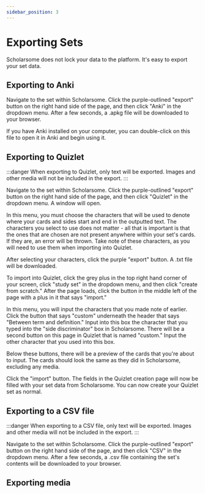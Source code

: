 ```yaml
---
sidebar_position: 3
---
```


# Exporting Sets

Scholarsome does not lock your data to the platform. It's easy to export your set data.

## Exporting to Anki

Navigate to the set within Scholarsome. Click the purple-outlined "export" button on the right hand side of the page, and then click "Anki" in the dropdown menu. After a few seconds, a .apkg file will be downloaded to your browser.

If you have Anki installed on your computer, you can double-click on this file to open it in Anki and begin using it.

## Exporting to Quizlet

:::danger
When exporting to Quizlet, only text will be exported. Images and other media will not be included in the export.
:::

Navigate to the set within Scholarsome. Click the purple-outlined "export" button on the right hand side of the page, and then click "Quizlet" in the dropdown menu. A window will open.

In this menu, you must choose the characters that will be used to denote where your cards and sides start and end in the outputted text. The characters you select to use does not matter - all that is important is that the ones that are chosen are not present anywhere within your set's cards. If they are, an error will be thrown. Take note of these characters, as you will need to use them when importing into Quizlet.

After selecting your characters, click the purple "export" button. A .txt file will be downloaded.

To import into Quizlet, click the grey plus in the top right hand corner of your screen, click "study set" in the dropdown menu, and then click "create from scratch." After the page loads, click the button in the middle left of the page with a plus in it that says "import."

In this menu, you will input the characters that you made note of earlier. Click the button that says "custom" underneath the header that says "Between term and definition." Input into this box the character that you typed into the "side discriminator" box in Scholarsome. There will be a second button on this page in Quizlet that is named "custom." Input the other character that you used into this box.

Below these buttons, there will be a preview of the cards that you're about to input. The cards should look the same as they did in Scholarsome, excluding any media.

Click the "import" button. The fields in the Quizlet creation page will now be filled with your set data from Scholarsome. You can now create your Quizlet set as normal.

## Exporting to a CSV file

:::danger
When exporting to a CSV file, only text will be exported. Images and other media will not be included in the export.
:::

Navigate to the set within Scholarsome. Click the purple-outlined "export" button on the right hand side of the page, and then click "CSV" in the dropdown menu. After a few seconds, a .csv file containing the set's contents will be downloaded to your browser.

## Exporting media
